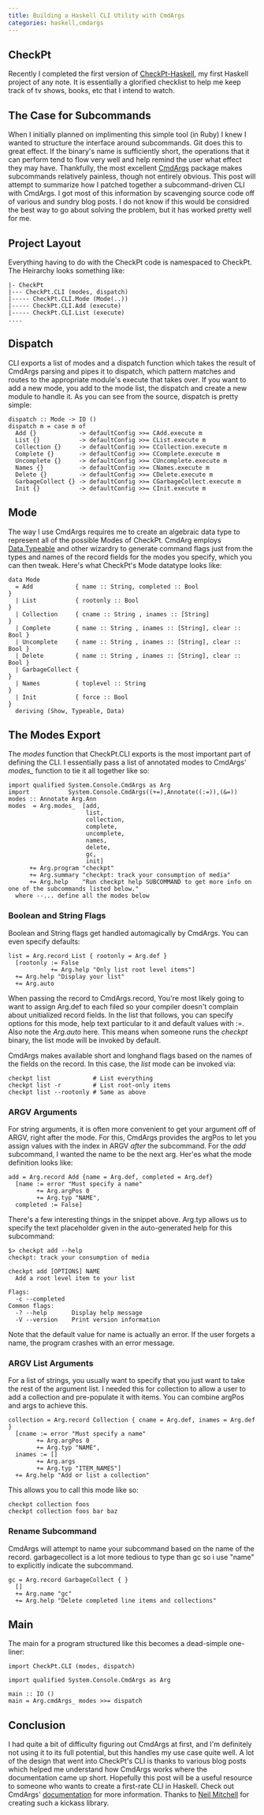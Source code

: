 ```yaml
---
title: Building a Haskell CLI Utility with CmdArgs
categories: haskell,cmdargs
---
```


## CheckPt

Recently I completed the first version of
[CheckPt-Haskell](http://github.com/MichaelXavier/Checkpt-Haskell), my first
Haskell project of any note. It is essentially a glorified checklist to help me
keep track of tv shows, books, etc that I intend to watch. 

## The Case for Subcommands

When I initially planned on implimenting this simple tool (in Ruby) I knew I
wanted to structure the interface around subcommands. Git does this to great
effect. If the binary's name is sufficiently short, the operations that it can
perform tend to flow very well and help remind the user what effect they may
have. Thankfully, the most excellent
[CmdArgs](http://hackage.haskell.org/package/cmdargs) package makes subcommands
relatively painless, though not entirely obvious. This post will attempt to
summarize how I patched together a subcommand-driven CLI with CmdArgs. I got
most of this information by scavenging source code off of various and sundry
blog posts. I do not know if this would be considred the best way to go about
solving the problem, but it has worked pretty well for me.

## Project Layout

Everything having to do with the CheckPt code is namespaced to CheckPt. The
Heirarchy looks something like: 

~~~~{.html}
|- CheckPt
|--- CheckPt.CLI (modes, dispatch)
|----- CheckPt.CLI.Mode (Mode(..))
|----- CheckPt.CLI.Add (execute)
|----- CheckPt.CLI.List (execute)
....
~~~~

## Dispatch

CLI exports a list of modes and a dispatch function which takes the result of
CmdArgs parsing and pipes it to dispatch, which pattern matches and routes to
the appropriate module's execute that takes over. If you want to add a new
mode, you add to the mode list, the dispatch and create a new module to handle
it. As you can see from the source, dispatch is pretty simple:

~~~~{.haskell}
dispatch :: Mode -> IO ()
dispatch m = case m of
  Add {}            -> defaultConfig >>= CAdd.execute m
  List {}           -> defaultConfig >>= CList.execute m
  Collection {}     -> defaultConfig >>= CCollection.execute m
  Complete {}       -> defaultConfig >>= CComplete.execute m
  Uncomplete {}     -> defaultConfig >>= CUncomplete.execute m
  Names {}          -> defaultConfig >>= CNames.execute m
  Delete {}         -> defaultConfig >>= CDelete.execute m
  GarbageCollect {} -> defaultConfig >>= CGarbageCollect.execute m
  Init {}           -> defaultConfig >>= CInit.execute m
~~~~


## Mode

The way I use CmdArgs requires me to create an algebraic data type to represent
all of the possible Modes of CheckPt. CmdArg employs
[Data.Typeable](http://www.haskell.org/ghc/docs/latest/html/libraries/base/Data-Typeable.html)
and other wizardry to generate command flags just from the types and names of
the record fields for the modes you specify, which you can then tweak. Here's
what CheckPt's Mode datatype looks like:

~~~~{.haskell}
data Mode
  = Add            { name :: String, completed :: Bool                  } 
  | List           { rootonly :: Bool                                   } 
  | Collection     { cname :: String , inames :: [String]               } 
  | Complete       { name :: String , inames :: [String], clear :: Bool } 
  | Uncomplete     { name :: String , inames :: [String], clear :: Bool } 
  | Delete         { name :: String , inames :: [String], clear :: Bool } 
  | GarbageCollect {                                                    } 
  | Names          { toplevel :: String                                 }
  | Init           { force :: Bool																			}
  deriving (Show, Typeable, Data)
~~~~

## The Modes Export

The *modes* function that CheckPt.CLI exports is the most important part of
defining the CLI. I essentially pass a list of annotated modes to CmdArgs' *modes_* function to tie it all together like so:

~~~~{.haskell}
import qualified System.Console.CmdArgs as Arg
import           System.Console.CmdArgs((+=),Annotate((:=)),(&=))
modes :: Annotate Arg.Ann
modes  = Arg.modes_  [add,
                      list,
                      collection,
                      complete,
                      uncomplete,
                      names,
                      delete,
                      gc,
                      init]
      += Arg.program "checkpt"
      += Arg.summary "checkpt: track your consumption of media"
      += Arg.help    "Run checkpt help SUBCOMMAND to get more info on one of the subcommands listed below."
  where --... define all the modes below
~~~~

### Boolean and String Flags

Boolean and String flags get handled automagically by CmdArgs. You can even
specify defaults:

~~~~{.haskell}
list = Arg.record List { rootonly = Arg.def }
  [rootonly := False
            += Arg.help "Only list root level items"]
  += Arg.help "Display your list"
  += Arg.auto
~~~~

When passing the record to CmdArgs.record, You're most likely going to want to
assign Arg.def to each filed so your compiler doesn't complain about
unitialized record fields. In the list that follows, you can specify options
for this mode, help text particular to it and default values with :=. Also note
the *Arg.auto* here. This means when someone runs the *checkpt* binary, the
list mode will be invoked by default.

CmdArgs makes available short and longhand flags based on the names of the
fields on the record. In this case, the *list* mode can be invoked via: 

~~~~{.sh}
checkpt list            # List everything
checkpt list -r         # List root-only items
checkpt list --rootonly # Same as above
~~~~

### ARGV Arguments

For string arguments, it is often more convenient to get your argument off of
ARGV, right after the mode. For this, CmdArgs provides the argPos to let you
assign values with the index in ARGV *after* the subcommand. For the *add*
subcommand, I wanted the name to be the next arg. Her'es what the mode
definition looks like:

~~~~{.haskell}
add = Arg.record Add {name = Arg.def, completed = Arg.def}
  [name := error "Must specify a name"
        += Arg.argPos 0
        += Arg.typ "NAME",
  completed := False]
~~~~


There's a few interesting things in the snippet above. Arg.typ allows us to
specify the text placeholder given in the auto-generated help for this
subcommand:

~~~~{.sh}
$> checkpt add --help
checkpt: track your consumption of media

checkpt add [OPTIONS] NAME
  Add a root level item to your list

Flags:
  -c --completed
Common flags:
  -? --help       Display help message
  -V --version    Print version information
~~~~

Note that the default value for name is actually an error. If the user forgets
a name, the program crashes with an error message.

### ARGV List Arguments

For a list of strings, you usually want to specify that you just want to take
the rest of the argument list. I needed this for collection to allow a user to
add a collection and pre-populate it with items. You can combine argPos and
args to achieve this.

~~~~{.haskell}
collection = Arg.record Collection { cname = Arg.def, inames = Arg.def }
  [cname := error "Must specify a name"
        += Arg.argPos 0
        += Arg.typ "NAME",
  inames := []
        += Arg.args
        += Arg.typ "ITEM_NAMES"]
  += Arg.help "Add or list a collection"
~~~~

This allows you to call this mode like so:
    
~~~~{.sh}
checkpt collection foos
checkpt collection foos bar baz
~~~~

### Rename Subcommand

CmdArgs will attempt to name your subcommand based on the name of the record.
garbagecollect is a lot more tedious to type than gc so i use "name" to
explicitly indicate the subcommand.

~~~~{.haskell}
gc = Arg.record GarbageCollect { }
  []
  += Arg.name "gc"
  += Arg.help "Delete completed line items and collections"
~~~~

## Main

The main for a program structured like this becomes a dead-simple one-liner:

~~~~{.haskell}
import CheckPt.CLI (modes, dispatch)

import qualified System.Console.CmdArgs as Arg

main :: IO ()
main = Arg.cmdArgs_ modes >>= dispatch
~~~~

## Conclusion

I had quite a bit of difficulty figuring out CmdArgs at first, and I'm
definitely not using it to its full potential, but this handles my use case
quite well. A lot of the design that went into CheckPt's CLI is thanks to
various blog posts which helped me understand how CmdArgs works where the
documentation came up short. Hopefully this post will be a useful resource to
someone who wants to create a first-rate CLI in Haskell. Check out CmdArgs'
[documentation](http://hackage.haskell.org/packages/archive/cmdargs/0.6.8/doc/html/System-Console-CmdArgs.html)
for more information. Thanks to [Neil Mitchell](http://neilmitchell.blogspot.com/) 
for creating such a kickass library.
